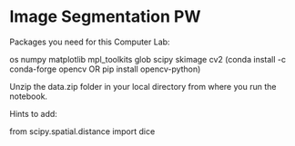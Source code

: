 # Image Segmentation PW

Packages you need for this Computer Lab:

os
numpy 
matplotlib
mpl_toolkits 
glob
scipy 
skimage
cv2 (conda install -c conda-forge opencv OR pip install opencv-python)


Unzip the data.zip folder in your local directory from where you run the notebook.

Hints to add:

from scipy.spatial.distance import dice
